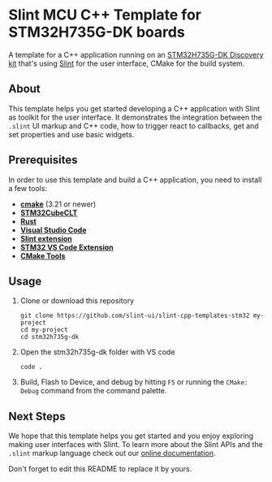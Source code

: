 # Slint MCU C++ Template for STM32H735G-DK boards

A template for a C++ application running on an [STM32H735G-DK Discovery kit](https://www.st.com/en/evaluation-tools/stm32h735g-dk.html) that's using [Slint](https://slint.dev) for the user interface, CMake for the build system.

## About

This template helps you get started developing a C++ application with Slint as toolkit
for the user interface. It demonstrates the integration between the `.slint` UI markup and
C++ code, how to trigger react to callbacks, get and set properties and use basic widgets.

## Prerequisites

In order to use this template and build a C++ application, you need to install a few tools:

  * **[cmake](https://cmake.org/download/)** (3.21 or newer)
  * **[STM32CubeCLT](https://www.st.com/en/development-tools/stm32cubeclt.html)**
  * **[Rust](https://www.rust-lang.org/learn/get-started)**
  * **[Visual Studio Code](https://code.visualstudio.com)**
  * **[Slint extension](https://marketplace.visualstudio.com/items?itemName=Slint.slint)**
  * **[STM32 VS Code Extension](https://marketplace.visualstudio.com/items?itemName=stmicroelectronics.stm32-vscode-extension)**
  * **[CMake Tools](https://marketplace.visualstudio.com/items?itemName=ms-vscode.cmake-tools)**

## Usage

1. Clone or download this repository
    ```
    git clone https://github.com/slint-ui/slint-cpp-templates-stm32 my-project
    cd my-project
    cd stm32h735g-dk
    ```
2. Open the stm32h735g-dk folder with VS code
   ```
   code .
   ```
3. Build, Flash to Device, and debug by hitting `F5` or running the `CMake: Debug` command from the command palette.

## Next Steps

We hope that this template helps you get started and you enjoy exploring making user interfaces with Slint. To learn more
about the Slint APIs and the `.slint` markup language check out our [online documentation](https://slint.dev/docs/cpp/).

Don't forget to edit this README to replace it by yours.
